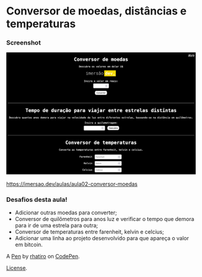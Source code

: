 # Conversor de moedas, distâncias e temperaturas

### Screenshot

![Screenshot](screenshot.png)

https://imersao.dev/aulas/aula02-conversor-moedas

### Desafios desta aula!

- Adicionar outras moedas para converter;
- Conversor de quilômetros para anos luz e verificar o tempo que demora para ir de uma estrela para outra;
- Conversor de temperaturas entre farenheit, kelvin e celcius;
- Adicionar uma linha ao projeto desenvolvido para que apareça o valor em bitcoin.

A [Pen](https://codepen.io/rhatiro/pen/yLjONvy) by [rhatiro](https://codepen.io/rhatiro) on [CodePen](https://codepen.io).

[License](https://codepen.io/license/pen/yLjONvy).
